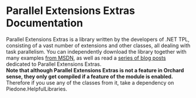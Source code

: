 # Parallel Extensions Extras Documentation



Parallel Extensions Extras is a library written by the developers of .NET TPL, consisting of a vast number of extensions and other classes, all dealing with task parallelism. You can independently download the library together with many examples [from MSDN](http://code.msdn.microsoft.com/ParExtSamples), as well as read a [series of blog posts](http://blogs.msdn.com/b/pfxteam/archive/2010/04/04/9990342.aspx) dedicated to Parallel Extensions Extras.  
**Note that although Parallel Extensions Extras is not a feature in Orchard sense, they only get compiled if a feature of the module is enabled.** Therefore if you use any of the classes from it, take a dependency on Piedone.HelpfulLibraries.
